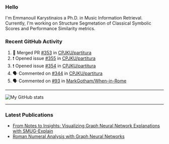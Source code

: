 ### Hello

I'm Emmanouil Karystinaios a Ph.D. in Music Information Retrieval.
Currently, I'm working on Structure Segmetation of Classical Symbolic Scores and Performance Similarity metrics.


### Recent GitHub Activity
  
<!--START_SECTION:activity-->
1. 🎉 Merged PR [#353](https://github.com/CPJKU/partitura/pull/353) in [CPJKU/partitura](https://github.com/CPJKU/partitura)
2. ❗ Opened issue [#355](https://github.com/CPJKU/partitura/issues/355) in [CPJKU/partitura](https://github.com/CPJKU/partitura)
3. ❗ Opened issue [#354](https://github.com/CPJKU/partitura/issues/354) in [CPJKU/partitura](https://github.com/CPJKU/partitura)
4. 🗣 Commented on [#344](https://github.com/CPJKU/partitura/pull/344#issuecomment-2105628096) in [CPJKU/partitura](https://github.com/CPJKU/partitura)
5. 🗣 Commented on [#93](https://github.com/MarkGotham/When-in-Rome/issues/93#issuecomment-2085300850) in [MarkGotham/When-in-Rome](https://github.com/MarkGotham/When-in-Rome)
<!--END_SECTION:activity-->

---

![My GitHub stats](https://github-readme-stats.vercel.app/api?username=manoskary&show_icons=true&theme=radical)


<!--
**manoskary/manoskary** is a ✨ _special_ ✨ repository because its `README.md` (this file) appears on your GitHub profile.

Here are some ideas to get you started:

- 🔭 I’m currently working on ...
- 🌱 I’m currently learning ...
- 👯 I’m looking to collaborate on ...
- 🤔 I’m looking for help with ...
- 💬 Ask me about ...
- 📫 How to reach me: ...
- 😄 Pronouns: ...
- ⚡ Fun fact: ...
-->

---

### Latest Publications

<!-- BLOG-POST-LIST:START -->
- [From Notes to Insights: Visualizing Graph Neural Network Explanations with SMUG-Explain](https://medium.com/@manoskaristineos/from-notes-to-insights-visualizing-graph-neural-network-explanations-with-smug-explain-ed41a30e55ed?source=rss-9d63e988ed0c------2)
- [Roman Numeral Analysis with Graph Neural Networks](https://towardsdatascience.com/roman-numeral-analysis-with-graph-neural-networks-4d6140cd4c0b?source=rss-9d63e988ed0c------2)
<!-- BLOG-POST-LIST:END -->

